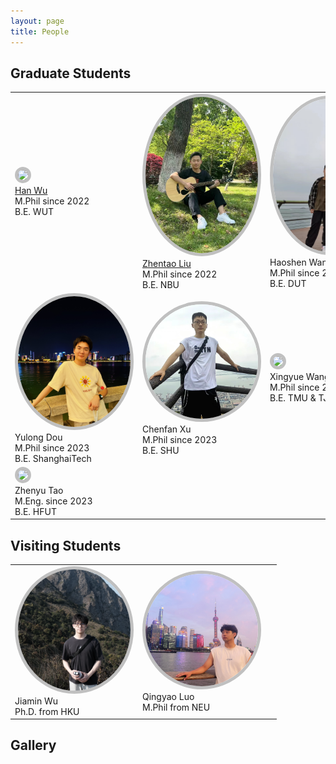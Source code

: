 ```yaml
---
layout: page
title: People
---
```



<!-- <style>
    .rounded-image {
        width: 180px;
        height: 300px;
        border-radius: 50%;
        border: 5px solid rgb(192, 192, 192);
    }
</style> -->
<!-- <style>
    .rounded-image {
        width: 180px;
        height: 250px;
        border-radius: 50%;
        border: 5px solid rgb(192, 192, 192);
        object-fit: cover;
        object-position: center;
    }
</style> -->
<style>
    .rounded-image {
        width: 20vw;  
        height: auto;  
        max-width: 180px; 
        max-height: 250px;  
        border-radius: 50%;
        border: 5px solid rgb(192, 192, 192);
        object-fit: cover;
        object-position: center;
    }
</style>


## Graduate Students

<table class="people" id="students">
    <tr>
        <td>
            <img src="/assets/img/people/HanWu.png" class="rounded-image"><br>
            <a href="http://hanwu.website/">Han Wu</a><br>
            M.Phil since 2022<br>
            B.E. WUT
        </td>
        <td>
            <img src="/assets/img/people/ZhentaoLiu.jpg" class="rounded-image"><br>
            <a href="https://github.com/Zhentao-Liu/">Zhentao Liu</a><br>
            M.Phil since 2022<br>
            B.E. NBU
        </td>
        <td>
            <img src="/assets/img/people/HaoshenWang.jpg" class="rounded-image"><br>
            Haoshen Wang<br>
            M.Phil since 2022<br>
            B.E. DUT
        </td>
    </tr>
    <tr>
        <td>
            <img src="/assets/img/people/YulongDou.jpg" class="rounded-image"><br>
            Yulong Dou<br>
            M.Phil since 2023<br>
            B.E. ShanghaiTech
        </td>
        <td>
            <img src="/assets/img/people/ChenfanXu.png" class="rounded-image"><br>
            Chenfan Xu<br>
            M.Phil since 2023<br>
            B.E. SHU
        </td>
        <td>
            <img src="/assets/img/people/XingyueWang.jpg" class="rounded-image"><br>
            Xingyue Wang<br>
            M.Phil since 2023<br>
            B.E. TMU & TJU
        </td>
    </tr>
    <tr>
        <td>
                <img src="/assets/img/people/ZhenyuTao.jpg" class="rounded-image"><br>
                Zhenyu Tao<br>
                M.Eng. since 2023<br>
                B.E. HFUT
            </td>
            <td>
                &nbsp;
            </td>
            <td>
                &nbsp;
            </td>
        </tr>
</table>






## Visiting Students
<html>
    <table class="people" id="students">
        <tr>
        <td>
                <img src="/assets/img/people/JiaminWu.png" class="rounded-image"><br>
                Jiamin Wu<br>
                Ph.D. from HKU
            </td>
            <td>
                <img src="/assets/img/people/QingyaoLuo.jpg" class="rounded-image"><br>
                Qingyao Luo<br>
                M.Phil from NEU
            </td>
            <td>
                &nbsp;
            </td>
        </tr>
    </table>
</html>

<!-- <h3>Gallery </h3> -->
## Gallery
<div id="slider">
    <div id="image-container">
        <img src="/assets/img/Gallery/20230617_0.jpg">
        <img src="/assets/img/Gallery/20230617_1.jpg">
        <img src="/assets/img/Gallery/20230617_2.jpg">
        <img src="/assets/img/Gallery/20230919_0.jpg">
    </div>
    <style>
        #slider {
            display: flex;
            justify-content: center;
        }
        #image-container {
            position: relative; 
            width: 100%; 
            height: 600px;
            overflow: hidden; 
        }
        #image-container img {
            position: absolute; 
            top: 0;
            left: 0;
            width: 100%;
            height: 100%; 
            object-fit: contain; 
            opacity: 0; 
            transition: opacity 0.5s ease-in-out;
        }
        #image-container img.active {
            opacity: 1; 
        }
    </style>
    <script>
        var slider = document.getElementById("slider"); 
        var imageContainer = document.getElementById("image-container"); 
        var images = imageContainer.getElementsByTagName("img"); 
        var index = 0; 
        var speed = 3000; 
        function slide() { 
            images[index].classList.remove("active"); 
            index++; 
            if (index >= images.length) {
                index = 0; 
            }
            images[index].classList.add("active"); 
            setTimeout(slide, speed);
        }
        slide();  
    </script>
</div>



